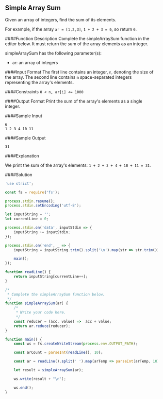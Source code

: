## Simple Array Sum


Given an array of integers, find the sum of its elements.

For example, if the array `ar = [1,2,3]`, `1 + 2 + 3 = 6`, so return `6`.

####Function Description
Complete the simpleArraySum function in the editor below. It must return the sum of the array elements as an integer.

simpleArraySum has the following parameter(s):

* ar: an array of integers

####Input Format
The first line contains an integer, `n`, denoting the size of the array.
The second line contains `n` space-separated integers representing the array's elements.

####Constraints
`0 < n, ar[i] <= 1000`

####Output Format
Print the sum of the array's elements as a single integer.

####Sample Input

```
6
1 2 3 4 10 11
```

####Sample Output

```
31
```


####Explanation

We print the sum of the array's elements: `1 + 2 + 3 + 4 + 10 + 11 = 31`.

####Solution

```javascript
'use strict';

const fs = require('fs');

process.stdin.resume();
process.stdin.setEncoding('utf-8');

let inputString = '';
let currentLine = 0;

process.stdin.on('data', inputStdin => {
    inputString += inputStdin;
});

process.stdin.on('end', _ => {
    inputString = inputString.trim().split('\n').map(str => str.trim());

    main();
});

function readLine() {
    return inputString[currentLine++];
}

/*
 * Complete the simpleArraySum function below.
 */
function simpleArraySum(ar) {
    /*
     * Write your code here.
     */
    const reducer = (acc, value) =>  acc + value;
    return ar.reduce(reducer);
}

function main() {
    const ws = fs.createWriteStream(process.env.OUTPUT_PATH);

    const arCount = parseInt(readLine(), 10);

    const ar = readLine().split(' ').map(arTemp => parseInt(arTemp, 10));

    let result = simpleArraySum(ar);

    ws.write(result + "\n");

    ws.end();
}
```
